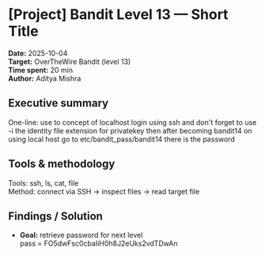 # [Project] Bandit Level 13 — Short Title
**Date:** 2025-10-04  
**Target:** OverTheWire Bandit (level 13)  
**Time spent:** 20 min  
**Author:** Aditya Mishra

## Executive summary
One-line: use to concept of localhost login using ssh and don't forget to use -i the identity file extension for privatekey then after becoming bandit14 on using local host go to etc/bandit_pass/bandit14 there is the password

## Tools & methodology
Tools: ssh, ls, cat, file  
Method: connect via SSH → inspect files → read target file

## Findings / Solution
- **Goal:** retrieve password for next level  
 pass = FO5dwFsc0cbaIiH0h8J2eUks2vdTDwAn